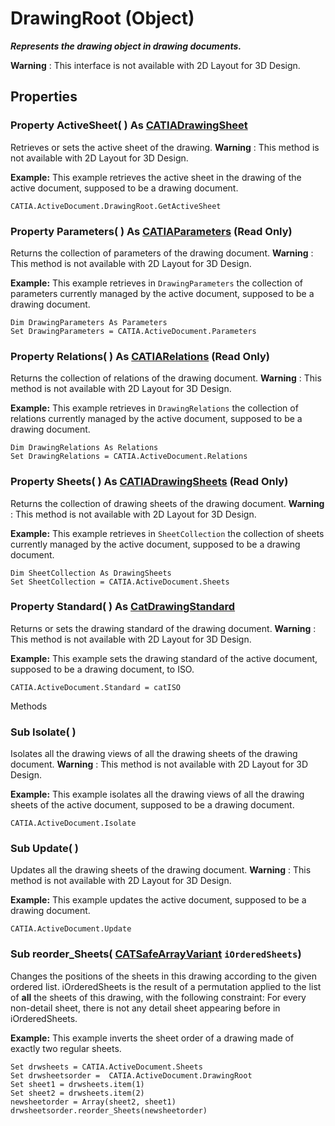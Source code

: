 # DrawingRoot (Object)

**_Represents the drawing object in drawing documents._**

**Warning** : This interface is not available with 2D Layout for 3D Design.

## Properties

### Property **ActiveSheet**( ) As [CATIADrawingSheet](../DraftingInterfaces/interface_DrawingSheet_30816.md)

Retrieves or sets the active sheet of the drawing.
**Warning** : This method is not available with 2D Layout for 3D Design.

**Example:**      This example retrieves the active sheet in the drawing of the active document, supposed to be a drawing document.

```VBScript
CATIA.ActiveDocument.DrawingRoot.GetActiveSheet

```

### Property **Parameters**( ) As [CATIAParameters](../KnowledgeInterfaces/interface_Parameters_22342.md) (Read Only)

Returns the collection of parameters of the drawing document.
**Warning** : This method is not available with 2D Layout for 3D Design.

**Example:**      This example retrieves in `DrawingParameters` the collection of parameters currently managed by the active document, supposed to be a drawing document.

```VBScript
Dim DrawingParameters As Parameters
Set DrawingParameters = CATIA.ActiveDocument.Parameters

```

### Property **Relations**( ) As [CATIARelations](../KnowledgeInterfaces/interface_Relations_18301.md) (Read Only)

Returns the collection of relations of the drawing document.
**Warning** : This method is not available with 2D Layout for 3D Design.

**Example:**      This example retrieves in `DrawingRelations` the collection of relations currently managed by the active document, supposed to be a drawing document.

```VBScript
Dim DrawingRelations As Relations
Set DrawingRelations = CATIA.ActiveDocument.Relations

```

### Property **Sheets**( ) As [CATIADrawingSheets](../DraftingInterfaces/interface_DrawingSheets_36522.md) (Read Only)

Returns the collection of drawing sheets of the drawing document.
**Warning** : This method is not available with 2D Layout for 3D Design.

**Example:**      This example retrieves in `SheetCollection` the collection of sheets currently managed by the active document, supposed to be a drawing document.

```VBScript
Dim SheetCollection As DrawingSheets
Set SheetCollection = CATIA.ActiveDocument.Sheets

```

### Property **Standard**( ) As [CatDrawingStandard](../DraftingInterfaces/enum_CatDrawingStandard_67878.md)

Returns or sets the drawing standard of the drawing document.
**Warning** : This method is not available with 2D Layout for 3D Design.

**Example:**      This example sets the drawing standard of the active document, supposed to be a drawing document, to ISO.

```VBScript
CATIA.ActiveDocument.Standard = catISO

```

Methods

### Sub **Isolate**( )

Isolates all the drawing views of all the drawing sheets of the drawing document.
**Warning** : This method is not available with 2D Layout for 3D Design.

**Example:**      This example isolates all the drawing views of all the drawing sheets of the active document, supposed to be a drawing document.

```VBScript
CATIA.ActiveDocument.Isolate

```

### Sub **Update**( )

Updates all the drawing sheets of the drawing document.
**Warning** : This method is not available with 2D Layout for 3D Design.

**Example:**      This example updates the active document, supposed to be a drawing document.

```VBScript
CATIA.ActiveDocument.Update

```

### Sub **reorder_Sheets**( [CATSafeArrayVariant](../System/typedef_CATSafeArrayVariant_73843.md)  `iOrderedSheets`)

Changes the positions of the sheets in this drawing according to the given ordered list. iOrderedSheets is the result of a permutation applied to the list of **all** the sheets of this drawing, with the following constraint: For every non-detail sheet, there is not any detail sheet appearing before in iOrderedSheets.

**Example:**      This example inverts the sheet order of a drawing made of exactly two regular sheets.

```VBScript
Set drwsheets = CATIA.ActiveDocument.Sheets
Set drwsheetsorder =  CATIA.ActiveDocument.DrawingRoot
Set sheet1 = drwsheets.item(1)
Set sheet2 = drwsheets.item(2)
newsheetorder = Array(sheet2, sheet1)
drwsheetsorder.reorder_Sheets(newsheetorder)

```